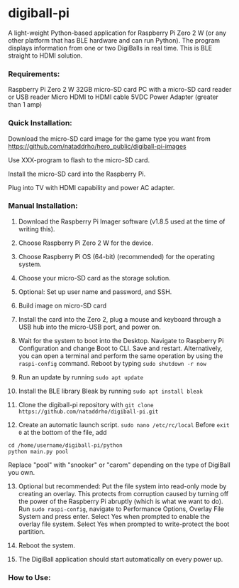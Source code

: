 

# digiball-pi
A light-weight Python-based application for Raspberry Pi Zero 2 W (or any other platform that has BLE hardware and can run Python). The program displays information from one or two DigiBalls in real time. This is BLE straight to HDMI solution.

### Requirements:

Raspberry Pi Zero 2 W
32GB micro-SD card
PC with a micro-SD card reader or USB reader
Micro HDMI to HDMI cable
5VDC Power Adapter (greater than 1 amp)

### Quick Installation:

Download the micro-SD card image for the game type you want from https://github.com/nataddrho/hero_public/digiball-pi-images

Use XXX-program to flash to the micro-SD card.

Install the micro-SD card into the Raspberry Pi.

Plug into TV with HDMI capability and power AC adapter.

### Manual Installation:

1. Download the Raspberry Pi Imager software (v1.8.5 used at the time of writing this).

2. Choose Raspberry Pi Zero 2 W for the device.

3. Choose Raspberry Pi OS (64-bit) (recommended) for the operating system.

4. Choose your micro-SD card as the storage solution.

5. Optional: Set up user name and password, and SSH.

6. Build image on micro-SD card

7. Install the card into the Zero 2, plug a mouse and keyboard through a USB hub into the micro-USB port, and power on.

8. Wait for the system to boot into the Desktop. Navigate to Raspberry Pi Configuration and change Boot to CLI. Save and restart. Alternatively, you can open a terminal and perform the same operation by using the ```raspi-config``` command. Reboot by typing ```sudo shutdown -r now```

9. Run an update by running ```sudo apt update```

10. Install the BLE library Bleak by running ```sudo apt install bleak```

11. Clone the digiball-pi repository with ```git clone https://github.com/nataddrho/digiball-pi.git```

12. Create an automatic launch script. ```sudo nano /etc/rc/local``` Before ```exit 0``` at the bottom of the file, add

```
cd /home/username/digiball-pi/python
python main.py pool
```

Replace "pool" with "snooker" or "carom" depending on the type of DigiBall you own.

13. Optional but recommended: Put the file system into read-only mode by creating an overlay. This protects from corruption caused by turning off the power of the Raspberry Pi abruptly (which is what we want to do). Run ```sudo raspi-config```, navigate to Performance Options, Overlay File System and press enter. Select Yes when prompted to enable the overlay file system. Select Yes when prompted to write-protect the boot partition.

14. Reboot the system.

15. The DigiBall application should start automatically on every power up.


### How to Use:


